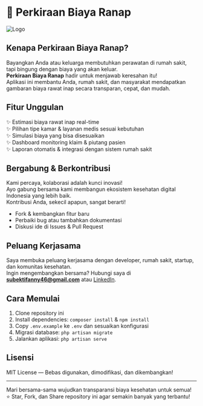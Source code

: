 # 🚀 Perkiraan Biaya Ranap

![Logo](https://raw.githubusercontent.com/laravel/art/master/logo-lockup/5%20SVG/2%20CMYK/1%20Full%20Color/laravel-logolockup-cmyk-red.svg)

## Kenapa Perkiraan Biaya Ranap?

Bayangkan Anda atau keluarga membutuhkan perawatan di rumah sakit, tapi bingung dengan biaya yang akan keluar.  
**Perkiraan Biaya Ranap** hadir untuk menjawab keresahan itu!  
Aplikasi ini membantu Anda, rumah sakit, dan masyarakat mendapatkan gambaran biaya rawat inap secara transparan, cepat, dan mudah.

## Fitur Unggulan
✨ Estimasi biaya rawat inap real-time  
✨ Pilihan tipe kamar & layanan medis sesuai kebutuhan  
✨ Simulasi biaya yang bisa disesuaikan  
✨ Dashboard monitoring klaim & piutang pasien  
✨ Laporan otomatis & integrasi dengan sistem rumah sakit

## Bergabung & Berkontribusi

Kami percaya, kolaborasi adalah kunci inovasi!  
Ayo gabung bersama kami membangun ekosistem kesehatan digital Indonesia yang lebih baik.  
Kontribusi Anda, sekecil apapun, sangat berarti!

- Fork & kembangkan fitur baru
- Perbaiki bug atau tambahkan dokumentasi
- Diskusi ide di Issues & Pull Request

## Peluang Kerjasama

Saya membuka peluang kerjasama dengan developer, rumah sakit, startup, dan komunitas kesehatan.  
Ingin mengembangkan bersama? Hubungi saya di **subektifanny46@gmail.com** atau [LinkedIn](https://www.linkedin.com/in/fanny-subekti/).

## Cara Memulai

1. Clone repository ini
2. Install dependencies: `composer install` & `npm install`
3. Copy `.env.example` ke `.env` dan sesuaikan konfigurasi
4. Migrasi database: `php artisan migrate`
5. Jalankan aplikasi: `php artisan serve`

## Lisensi

MIT License — Bebas digunakan, dimodifikasi, dan dikembangkan!

---

Mari bersama-sama wujudkan transparansi biaya kesehatan untuk semua!  
⭐ Star, Fork, dan Share repository ini agar semakin banyak yang terbantu!

